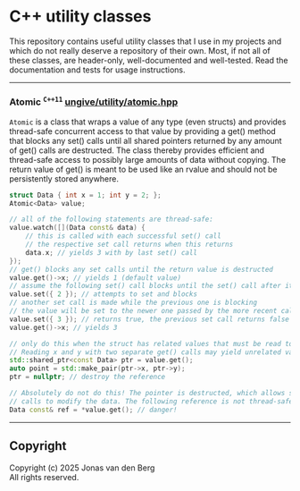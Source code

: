 # C++ utility classes

This repository contains useful utility classes that I use in my projects
and which do not really deserve a repository of their own.
Most, if not all of these classes, are header-only,
well-documented and well-tested.
Read the documentation and tests for usage instructions.

---

### Atomic <sup>`C++11`</sup> [ungive/utility/atomic.hpp](./include/ungive/utility/atomic.hpp)

`Atomic` is a class that wraps a value of any type (even structs)
and provides thread-safe concurrent access to that value
by providing a get() method that blocks any set() calls
until all shared pointers returned by any amount of get() calls are destructed.
The class thereby provides efficient and thread-safe access
to possibly large amounts of data without copying.
The return value of get() is meant to be used like an rvalue
and should not be persistently stored anywhere.

```cpp
struct Data { int x = 1; int y = 2; };
Atomic<Data> value;

// all of the following statements are thread-safe:
value.watch([](Data const& data) {
    // this is called with each successful set() call
    // the respective set call returns when this returns
    data.x; // yields 3 with by last set() call
});
// get() blocks any set calls until the return value is destructed
value.get()->x; // yields 1 (default value)
// assume the following set() call blocks until the set() call after it:
value.set({ 2 }); // attempts to set and blocks
// another set call is made while the previous one is blocking
// the value will be set to the newer one passed by the more recent call
value.set({ 3 }); // returns true, the previous set call returns false
value.get()->x; // yields 3

// only do this when the struct has related values that must be read together
// Reading x and y with two separate get() calls may yield unrelated values!
std::shared_ptr<const Data> ptr = value.get();
auto point = std::make_pair(ptr->x, ptr->y);
ptr = nullptr; // destroy the reference

// Absolutely do not do this! The pointer is destructed, which allows set()
// calls to modify the data. The following reference is not thread-safe.
Data const& ref = *value.get(); // danger!
```

---

## Copyright

Copyright (c) 2025 Jonas van den Berg  
All rights reserved.
